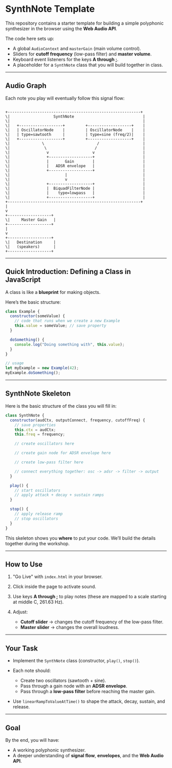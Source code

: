 
# SynthNote Template

This repository contains a starter template for building a simple polyphonic synthesizer in the browser using the **Web Audio API**.

The code here sets up:

- A global `AudioContext` and `masterGain` (main volume control).
- Sliders for **cutoff frequency** (low-pass filter) and **master volume**.
- Keyboard event listeners for the keys **A through ;**.
- A placeholder for a `SynthNote` class that you will build together in class.

---

## Audio Graph

Each note you play will eventually follow this signal flow:

```

+----------------------------------------------------------+
\|                   SynthNote                              |
\|                                                          |
\|   +-------------------+         +-------------------+    |
\|   | OscillatorNode    |         | OscillatorNode    |    |
\|   | type=sawtooth     |         | type=sine (freq/2)|    |
\|   +-------------------+         +-------------------+    |
\|              \                       /                   |
\|               \                     /                    |
\|                v                   v                     |
\|                +-------------------+                     |
\|                |       Gain        |                     |
\|                |   ADSR envelope   |                     |
\|                +-------------------+                     |
\|                        |                                 |
\|                        v                                 |
\|                +-------------------+                     |
\|                |  BiquadFilterNode |                     |
\|                |    type=lowpass   |                     |
\|                +-------------------+                     |
+----------------------------------------------------------+
|
v
+-------------------+
\|     Master Gain   |
+-------------------+
|
v
+-------------------+
\|   Destination     |
\|   (speakers)      |
+-------------------+

````

---

## Quick Introduction: Defining a Class in JavaScript

A class is like a **blueprint** for making objects.  

Here’s the basic structure:

```js
class Example {
  constructor(someValue) {
    // code that runs when we create a new Example
    this.value = someValue; // save property
  }

  doSomething() {
    console.log("Doing something with", this.value);
  }
}

// usage
let myExample = new Example(42);
myExample.doSomething();
````

---

## SynthNote Skeleton

Here is the basic structure of the class you will fill in:

```js
class SynthNote {
  constructor(audCtx, outputConnect, frequency, cutoffFreq) {
    // save properties
    this.ctx = audCtx;
    this.freq = frequency;

    // create oscillators here

    // create gain node for ADSR envelope here

    // create low-pass filter here

    // connect everything together: osc -> adsr -> filter -> output
  }

  play() {
    // start oscillators
    // apply attack + decay + sustain ramps
  }

  stop() {
    // apply release ramp
    // stop oscillators
  }
}
```

This skeleton shows you **where** to put your code.
We’ll build the details together during the workshop.

---

## How to Use

1. "Go Live" with `index.html` in your browser.
2. Click inside the page to activate sound.
3. Use keys **A through ;** to play notes (these are mapped to a scale starting at middle C, 261.63 Hz).
4. Adjust:

    * **Cutoff slider** → changes the cutoff frequency of the low-pass filter.
    * **Master slider** → changes the overall loudness.

---

## Your Task

* Implement the `SynthNote` class (constructor, `play()`, `stop()`).
* Each note should:

    * Create two oscillators (sawtooth + sine).
    * Pass through a gain node with an **ADSR envelope**.
    * Pass through a **low-pass filter** before reaching the master gain.
* Use `linearRampToValueAtTime()` to shape the attack, decay, sustain, and release.

---

## Goal

By the end, you will have:

* A working polyphonic synthesizer.
* A deeper understanding of **signal flow**, **envelopes**, and the **Web Audio API**.

